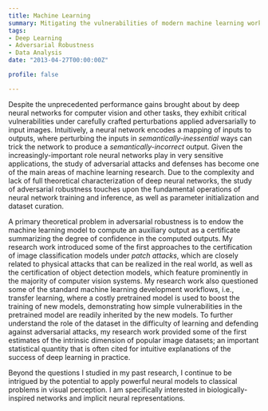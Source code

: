 ```yaml
---
title: Machine Learning
summary: Mitigating the vulnerabilities of modern machine learning workflows
tags:
- Deep Learning
- Adversarial Robustness
- Data Analysis
date: "2013-04-27T00:00:00Z"

profile: false

---
```


Despite the unprecedented performance gains brought about by deep neural networks for computer vision and other tasks, they exhibit critical vulnerabilities under carefully crafted perturbations applied adversarially to input images. Intuitively, a neural network encodes a mapping of inputs to outputs, where perturbing the inputs in *semantically-inessential* ways can trick the network to produce a *semantically-incorrect* output. Given the increasingly-important role neural networks play in very sensitive applications, the study of adversarial attacks and defenses has become one of the main areas of machine learning research. Due to the complexity and lack of full theoretical characterization of deep neural networks, the study of adversarial robustness touches upon the fundamental operations of neural network training and inference, as well as parameter initialization and dataset curation.

A primary theoretical problem in adversarial robustness is to endow the machine learning model to compute an auxiliary output as a certificate summarizing the degree of confidence in the computed outputs. My research work introduced some of the first approaches to the certification of image classification models under *patch attacks*, which are closely related to physical attacks that can be realized in the real world, as well as the certification of object detection models, which feature prominently in the majority of computer vision systems. My research work also questioned some of the standard machine learning development workflows, i.e., transfer learning, where a costly pretrained model is used to boost the training of new models, demonstrating how simple vulnerabilities in the pretrained model are readily inherited by the new models. To further understand the role of the dataset in the difficulty of learning and defending against adversarial attacks, my research work provided some of the first estimates of the intrinsic dimension of popular image datasets; an important statistical quantity that is often cited for intuitive explanations of the success of deep learning in practice.

Beyond the questions I studied in my past research, I continue to be intrigued by the potential to apply powerful neural models to classical problems in visual perception. I am specifically interested in biologically-inspired networks and implicit neural representations.
